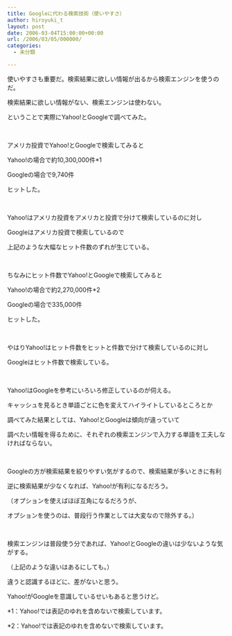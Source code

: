 ```yaml
---
title: Googleに代わる検索技術（使いやすさ）
author: hiroyuki_t
layout: post
date: 2006-03-04T15:00:00+00:00
url: /2006/03/05/000000/
categories:
  - 未分類

---
```

<div class="section">
  <p>
    使いやすさも重要だ。検索結果に欲しい情報が出るから検索エンジンを使うのだ。
  </p>
  
  <p>
    検索結果に欲しい情報がない、検索エンジンは使わない。
  </p>
  
  <p>
    ということで実際にYahoo!とGoogleで調べてみた。
  </p>
  
  <p>
    &nbsp;
  </p>
  
  <p>
    アメリカ投資でYahoo!とGoogleで検索してみると
  </p>
  
  <p>
    Yahoo!の場合で約10,300,000件<span class="footnote"><a title="Yahoo!では表記のゆれを含めないで検索しています。" name="fn1" href="/hiroyuki_t/#f1"></a>*1</span>
  </p>
  
  <p>
    Googleの場合で9,740件
  </p>
  
  <p>
    ヒットした。
  </p>
  
  <p>
    &nbsp;
  </p>
  
  <p>
    Yahoo!はアメリカ投資をアメリカと投資で分けて検索しているのに対し
  </p>
  
  <p>
    Googleはアメリカ投資で検索しているので
  </p>
  
  <p>
    上記のような大幅なヒット件数のずれが生じている。
  </p>
  
  <p>
    &nbsp;
  </p>
  
  <p>
    ちなみにヒット件数でYahoo!とGoogleで検索してみると
  </p>
  
  <p>
    Yahoo!の場合で約2,270,000件<span class="footnote"><a title="Yahoo!では表記のゆれを含めないで検索しています。" name="fn2" href="/hiroyuki_t/#f2"></a>*2</span>
  </p>
  
  <p>
    Googleの場合で335,000件
  </p>
  
  <p>
    ヒットした。
  </p>
  
  <p>
    &nbsp;
  </p>
  
  <p>
    やはりYahoo!はヒット件数をヒットと件数で分けて検索しているのに対し
  </p>
  
  <p>
    Googleはヒット件数で検索している。
  </p>
  
  <p>
    &nbsp;
  </p>
  
  <p>
    Yahoo!はGoogleを参考にいろいろ修正しているのが伺える。
  </p>
  
  <p>
    キャッシュを見るとき単語ごとに色を変えてハイライトしているところとか
  </p>
  
  <p>
    調べてみた結果としては、Yahoo!とGoogleは傾向が違っていて
  </p>
  
  <p>
    調べたい情報を得るために、それぞれの検索エンジンで入力する単語を工夫しなければならない。
  </p>
  
  <p>
    &nbsp;
  </p>
  
  <p>
    Googleの方が検索結果を絞りやすい気がするので、検索結果が多いときに有利
  </p>
  
  <p>
    逆に検索結果が少なくなれば、Yahoo!が有利になるだろう。
  </p>
  
  <p>
    （オプションを使えばほぼ互角になるだろうが、
  </p>
  
  <p>
    オプションを使うのは、普段行う作業としては大変なので除外する。）
  </p>
  
  <p>
    &nbsp;
  </p>
  
  <p>
    検索エンジンは普段使う分であれば、Yahoo!とGoogleの違いは少ないような気がする。
  </p>
  
  <p>
    （上記のような違いはあるにしても。）
  </p>
  
  <p>
    違うと認識するほどに、差がないと思う。
  </p>
  
  <p>
    Yahoo!がGoogleを意識しているせいもあると思うけど。
  </p>
</div>

<div class="footnote">
  <p class="footnote">
    <a name="f1" href="/hiroyuki_t/#fn1"></a>*1：Yahoo!では表記のゆれを含めないで検索しています。
  </p>
  
  <p class="footnote">
    <a name="f2" href="/hiroyuki_t/#fn2"></a>*2：Yahoo!では表記のゆれを含めないで検索しています。
  </p>
</div>